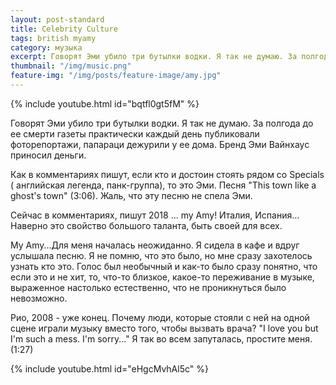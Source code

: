 ```yaml
---
layout: post-standard
title: Celebrity Culture
tags: british myamy
category: музыка
excerpt: Говорят Эми убило три бутылки водки. Я так не думаю. За полгода до ее...
thumbnail: "/img/music.png"
feature-img: "/img/posts/feature-image/amy.jpg"
---
```


{% include youtube.html id="bqtfl0gt5fM" %}

Говорят Эми убило три бутылки водки. Я так не думаю. За полгода до ее смерти газеты практически каждый день публиковали фоторепортажи, папараци дежурили у ее дома. Бренд Эми Вайнхаус приносил деньги.


Как в комментариях пишут, если  кто и достоин стоять рядом со Specials ( английская легенда, панк-группа), то это Эми.  Песня "This town like a ghost's town" (3:06). Жаль, что эту песню не спела Эми.


<!-- Дальше -->


Сейчас в комментариях, пишут 2018 ... my Amy! Италия, Испания... Наверно это свойство большого таланта, быть своей для всех.

My Amy...Для меня началась неожиданно. Я сидела в кафе и вдруг услышала песню. Я не помню, что это было, но мне сразу захотелось узнать кто это. Голос был необычный и как-то было сразу понятно, что если это и не хит, то, что-то близкое, какое-то переживание в музыке, выраженное настолько естественно, что не проникнуться было невозможно.


Рио, 2008 - уже конец. Почему люди, которые стояли с ней на одной сцене играли музыку вместо того, чтобы вызвать врача? "I love you but I'm such a mess. I'm sorry..." Я так во всем запуталась, простите меня. (1:27)



{% include youtube.html id="eHgcMvhAl5c" %}





